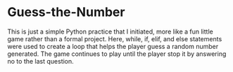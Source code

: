 # Guess-the-Number
This is just a simple Python practice that I initiated, more like a fun little game rather than a formal project. Here, while, if, elif, and else statements were used to create a loop that helps the player guess a random number generated. The game continues to play until the player stop it by answering no to the last question.
